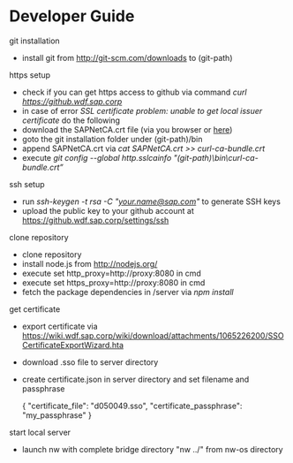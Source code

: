 Developer Guide
===============

git installation
* install git from http://git-scm.com/downloads to (git-path)

https setup
* check if you can get https access to github via command *curl https://github.wdf.sap.corp*
* in case of error *SSL certificate problem: unable to get local issuer certificate* do the following
* download the SAPNetCA.crt file (via you browser or [here](certificates/SAPNetCA.crt))
* goto the git installation folder under (git-path)/bin
* append SAPNetCA.crt via *cat SAPNetCA.crt >> curl-ca-bundle.crt*
* execute *git config --global http.sslcainfo "(git-path)\bin\curl-ca-bundle.crt”*

ssh setup
* run *ssh-keygen -t rsa -C "your.name@sap.com"* to generate SSH keys
* upload the public key to your github account at https://github.wdf.sap.corp/settings/ssh

clone repository
* clone repository
* install node.js from http://nodejs.org/
* execute set http_proxy=http://proxy:8080 in cmd
* execute set https_proxy=http://proxy:8080 in cmd
* fetch the package dependencies in /server via *npm install*

get certificate
* export certificate via https://wiki.wdf.sap.corp/wiki/download/attachments/1065226200/SSOCertificateExportWizard.hta
* download .sso file to server directory
* create certificate.json in server directory and set filename and passphrase

	{
		"certificate_file": "d050049.sso",
		"certificate_passphrase": "my_passphrase"
	}

start local server
* launch nw with complete bridge directory "nw ../" from nw-os directory


